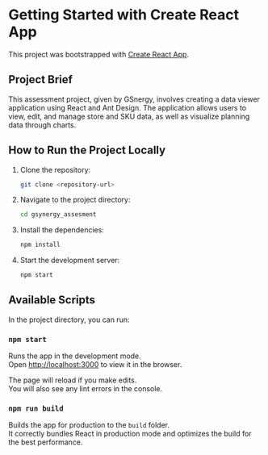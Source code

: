 # Getting Started with Create React App

This project was bootstrapped with [Create React App](https://github.com/facebook/create-react-app).

## Project Brief

This assessment project, given by GSnergy, involves creating a data viewer application using React and Ant Design. The application allows users to view, edit, and manage store and SKU data, as well as visualize planning data through charts.

## How to Run the Project Locally

1. Clone the repository:
   ```sh
   git clone <repository-url>
   ```
2. Navigate to the project directory:
   ```sh
   cd gsynergy_assesment
   ```
3. Install the dependencies:
   ```sh
   npm install
   ```
4. Start the development server:
   ```sh
   npm start
   ```

## Available Scripts

In the project directory, you can run:

### `npm start`

Runs the app in the development mode.\
Open [http://localhost:3000](http://localhost:3000) to view it in the browser.

The page will reload if you make edits.\
You will also see any lint errors in the console.


### `npm run build`

Builds the app for production to the `build` folder.\
It correctly bundles React in production mode and optimizes the build for the best performance.
